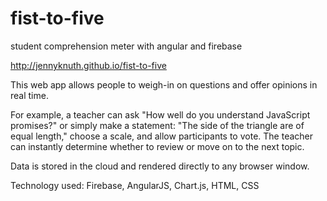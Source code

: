 # fist-to-five
student comprehension meter with angular and firebase

http://jennyknuth.github.io/fist-to-five

This web app allows people to weigh-in on questions and offer opinions in real time. 

For example, a teacher can ask "How well do you understand JavaScript promises?" or simply make a statement: "The side of the triangle are of equal length," choose a scale, and allow participants to vote. The teacher can instantly determine whether to review or move on to the next topic. 

Data is stored in the cloud and rendered directly to any browser window.

Technology used: Firebase, AngularJS, Chart.js, HTML, CSS
